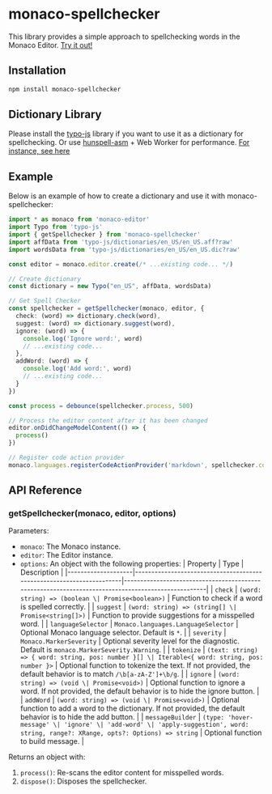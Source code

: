 # monaco-spellchecker

This library provides a simple approach to spellchecking words in the Monaco Editor. [Try it out!](https://purocean.github.io/monaco-spellchecker/)

## Installation

```bash
npm install monaco-spellchecker
```

## Dictionary Library

Please install the [typo-js](https://github.com/cfinke/Typo.js) library if you want to use it as a dictionary for spellchecking.
Or use [hunspell-asm](https://github.com/kwonoj/hunspell-asm) + Web Worker for performance. [For instance, see here](https://github.com/purocean/yank-note-extension/tree/main/packages/extension-spellchecker)

## Example

Below is an example of how to create a dictionary and use it with monaco-spellchecker:

```typescript
import * as monaco from 'monaco-editor'
import Typo from 'typo-js'
import { getSpellchecker } from 'monaco-spellchecker'
import affData from 'typo-js/dictionaries/en_US/en_US.aff?raw'
import wordsData from 'typo-js/dictionaries/en_US/en_US.dic?raw'

const editor = monaco.editor.create(/* ...existing code... */)

// Create dictionary
const dictionary = new Typo("en_US", affData, wordsData)

// Get Spell Checker
const spellchecker = getSpellchecker(monaco, editor, {
  check: (word) => dictionary.check(word),
  suggest: (word) => dictionary.suggest(word),
  ignore: (word) => {
    console.log('Ignore word:', word)
    // ...existing code...
  },
  addWord: (word) => {
    console.log('Add word:', word)
    // ...existing code...
  }
})

const process = debounce(spellchecker.process, 500)

// Process the editor content after it has been changed
editor.onDidChangeModelContent(() => {
  process()
})

// Register code action provider
monaco.languages.registerCodeActionProvider('markdown', spellchecker.codeActionProvider)
```

## API Reference

### getSpellchecker(monaco, editor, options)

Parameters:
- `monaco`: The Monaco instance.
- `editor`: The Editor instance.
- `options`: An object with the following properties:
    | Property           | Type                                                                 | Description                                                                                       |
    |--------------------|----------------------------------------------------------------------|---------------------------------------------------------------------------------------------------|
    | `check`            | `(word: string) => (boolean \| Promise<boolean>)`                     | Function to check if a word is spelled correctly.                                                 |
    | `suggest`          | `(word: string) => (string[] \| Promise<string[]>)`                   | Function to provide suggestions for a misspelled word.                                            |
    | `languageSelector` | `Monaco.languages.LanguageSelector`                                  | Optional Monaco language selector. Default is `*`.                                                |
    | `severity`         | `Monaco.MarkerSeverity`                                              | Optional severity level for the diagnostic. Default is `monaco.MarkerSeverity.Warning`.           |
    | `tokenize`         | `(text: string) => { word: string, pos: number }[] \| Iterable<{ word: string, pos: number }>` | Optional function to tokenize the text. If not provided, the default behavior is to match `/\b[a-zA-Z']+\b/g`. |
    | `ignore`           | `(word: string) => (void \| Promise<void>)`                          | Optional function to ignore a word. If not provided, the default behavior is to hide the ignore button. |
    | `addWord`          | `(word: string) => (void \| Promise<void>)`                          | Optional function to add a word to the dictionary. If not provided, the default behavior is to hide the add button. |
    | `messageBuilder`   | `(type: 'hover-message' \| 'ignore' \| 'add-word' \| 'apply-suggestion', word: string, range?: XRange, opts?: Options) => string` | Optional function to build message.                                                               |

Returns an object with:
1. `process()`: Re-scans the editor content for misspelled words.
2. `dispose()`: Disposes the spellchecker.
